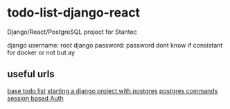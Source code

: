 # todo-list-django-react

Django/React/PostgreSQL project for Stantec

django username: root
django password: password
dont know if consistant for docker or not but ay

## useful urls

[base todo list](https://www.digitalocean.com/community/tutorials/build-a-to-do-application-using-django-and-react)
[starting a django project with postgres](https://stackpython.medium.com/how-to-start-django-project-with-a-database-postgresql-aaa1d74659d8)
[postgres commands](https://www.postgresqltutorial.com/postgresql-administration/postgresql-show-tables/)
[session based Auth](https://www.youtube.com/watch?v=89KrqjqPeZ0)
